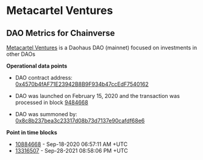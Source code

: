 # Metacartel Ventures
## DAO Metrics for Chainverse

[Metacartel Ventures](https://app.daohaus.club/dao/0x1/0x4570b4faf71e23942b8b9f934b47ccedf7540162) is a Daohaus DAO (mainnet) focused on investments in other DAOs

**Operational data points**

- DAO contract address: [0x4570b4fAF71E23942B8B9F934b47ccEdF7540162](https://etherscan.io/address/0x4570b4faf71e23942b8b9f934b47ccedf7540162)

- DAO was launched on February 15, 2020 and the transaction was processed in block [9484668](https://etherscan.io/tx/0x0fa471df9c11cf9683dcf44a39b7066da190a1c70d89f51369aaaec7ff98efb8)

- DAO was summoned by: [0x8c8b237bea3c23317d08b73d7137e90cafdf68e6](https://etherscan.io/address/0x8c8b237bea3c23317d08b73d7137e90cafdf68e6)

**Point in time blocks**

- [10884668](https://etherscan.io/block/10884668) - Sep-18-2020 06:57:11 AM +UTC
- [13316507](https://etherscan.io/block/13316507) - Sep-28-2021 08:58:06 PM +UTC

